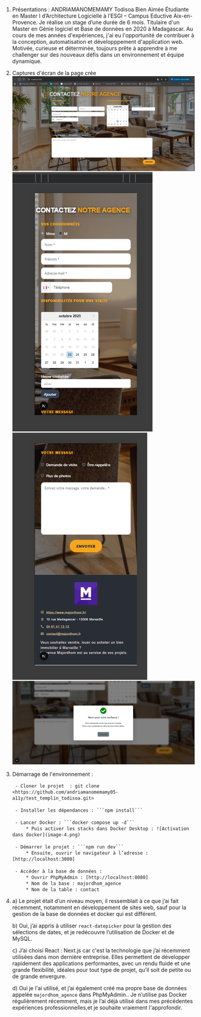 1. Présentations :
    ANDRIAMANOMEMAMY Todisoa Bien Aimée
    Étudiante en Master I d’Architecture Logicielle à l’ESGI – Campus Eductive Aix-en-Provence.
    Je réalise un stage d’une durée de 6 mois.
    Titulaire d'un Master en Génie logiciel et Base de données en 2020 à Madagascar.
    Au cours de mes années d'expériences, j'ai eu l'opportunité de contribuer à la conception, automatisation et développpement d'application web.
    Motivée, curieuse et déterminée, toujours prête à apprendre à me challenger sur des nouveaux défis dans un environnement et équipe dynamique.

2. Captures d'écran de la page crée
    ![Affichage](image.png)
    ![Affichage Mobile](image-1.png)
    ![Extrait mobile](image-2.png)
    ![Message de confirmation après envoie](image-3.png)

3. Démarrage de l'environnement :

        - Cloner le projet  : git clone <https://github.com/andriamanomemamy05-a11y/test_templin_todisoa.git>

        - Installer les dépendances : ```npm install```

        - Lancer Docker : ```docker compose up -d```
            * Puis activer les stacks dans Docker Desktop : ![Activation dans docker](image-4.png)

        - Démarrer le projet : ```npm run dev```
            * Ensuite, ouvrir le navigateur à l’adresse : [http://localhost:3000]

        - Accéder à la base de données :
            * Ouvrir PhpMyAdmin : [http://localhost:8080]
            * Nom de la base : majordhom_agence
            * Nom de la table : contact

4. 
    a) Le projet était d’un niveau moyen, il ressemblait à ce que j’ai fait récemment, notamment en développement de sites web, sauf pour la gestion de la base de données et docker qui est différent.

    b) Oui, j’ai appris à utiliser ```react-datepicker``` pour la gestion des sélections de dates, et je redécouvre l’utilisation de Docker et de MySQL.

    c) J’ai choisi React : Next.js car c'est la technologie que j’ai récemment utilisées dans mon dernière entreprise. Elles permettent de développer rapidement des applications performantes, avec un rendu fluide et une grande flexibilité, idéales pour tout type de projet, qu’il soit de petite ou de grande envergure.

    d) Oui je l'ai utilisé, et j’ai également créé ma propre base de données appelée ```majordhom_agence``` dans PhpMyAdmin..
    Je n’utilise pas Docker régulièrement récemment, mais je l’ai déjà utilisé dans mes précédentes expériences professionnelles,et je souhaite vraiement l'approfondir. 
